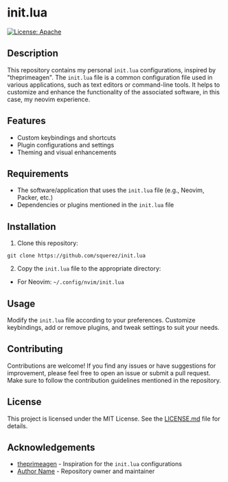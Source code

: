 # init.lua 

[![License: Apache](https://img.shields.io/badge/licence-apache-blue.svg)](LICENSE.md)

## Description
This repository contains my personal `init.lua` configurations, 
inspired by "theprimeagen". 
The `init.lua` file is a common configuration file used in various applications, 
such as text editors or command-line tools. 
It helps to customize and enhance the functionality of the associated software, in this
case, my neovim experience.

## Features
- Custom keybindings and shortcuts
- Plugin configurations and settings
- Theming and visual enhancements

## Requirements
- The software/application that uses the `init.lua` file (e.g., Neovim, Packer, etc.)
- Dependencies or plugins mentioned in the `init.lua` file

## Installation
1. Clone this repository:

```
git clone https://github.com/squerez/init.lua
```

2. Copy the `init.lua` file to the appropriate directory:

- For Neovim: `~/.config/nvim/init.lua`

## Usage
Modify the `init.lua` file according to your preferences. 
Customize keybindings, add or remove plugins, and 
tweak settings to suit your needs.

## Contributing
Contributions are welcome! 
If you find any issues or have suggestions for improvement, 
please feel free to open an issue or submit a pull request. 
Make sure to follow the contribution guidelines mentioned in the repository.

## License
This project is licensed under the MIT License. 
See the [LICENSE.md](LICENSE.md) file for details.

## Acknowledgements
- [theprimeagen](https://github.com/ThePrimeagen/init.lua) - Inspiration for the `init.lua` configurations
- [Author Name](https://github.com/squerez) - Repository owner and maintainer


